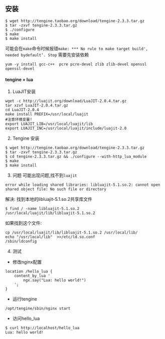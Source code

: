 ## 安装
```
$ wget http://tengine.taobao.org/download/tengine-2.3.3.tar.gz
$ tar -zxvf tengine-2.3.3.tar.gz
$ ./configure
$ make
$ make install
```

可能会在`make`命令时候报错`make: *** No rule to make target build', needed bydefault’. Stop`
需要先安装依赖
```
yum -y install gcc-c++  pcre pcre-devel zlib zlib-devel openssl openssl-devel
```


#### tengine + lua 
1. LuaJIT安装
```
wget -c http://luajit.org/download/LuaJIT-2.0.4.tar.gz
tar xzvf LuaJIT-2.0.4.tar.gz
cd LuaJIT-2.0.4
make install PREFIX=/usr/local/luajit
#注意环境变量!
export LUAJIT_LIB=/usr/local/luajit/lib
export LUAJIT_INC=/usr/local/luajit/include/luajit-2.0
```
2. Tengine 安装
```
$ wget http://tengine.taobao.org/download/tengine-2.3.3.tar.gz
$ tar -zxvf tengine-2.3.3.tar.gz
$ cd tengine-2.3.3.tar.gz && ./configure --with-http_lua_module
$ make
$ make install
```

3. 问题
可能出现问题,找不到`luajit`
```
error while loading shared libraries: libluajit-5.1.so.2: cannot open shared object file: No such file or directory
```
解决:
找到本地的libluajit-5.1.so.2共享库文件
```
$ find / -name libluajit-5.1.so.2
/usr/local/luajit/lib/libluajit-5.1.so.2
```
如果找到这个文件:
```
cp /usr/local/luajit/lib/libluajit-5.1.so.2 /usr/local/lib/
echo "/usr/local/lib"  >>/etc/ld.so.conf
/sbin/ldconfig
```

4. 测试
- 修改nginx配置
```
location /hello_lua {
    content_by_lua '
        ngx.say("Lua: hello world!")
    ';
}
```
- 运行tengine
```
/opt/tengine/sbin/nginx start
```
- 访问hello_lua
```
$ curl http://localhost/hello_lua
Lua: hello world!
```
